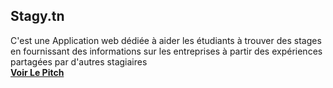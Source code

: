 ## Stagy.tn
C'est une Application web dédiée à aider les étudiants à trouver des stages en fournissant
des informations sur les entreprises à partir des expériences partagées par
d'autres stagiaires
<br><a href="https://docs.google.com/presentation/d/1mDgArO2EeMBOeQepE1SFE67wdxZERKnZ/edit?usp=drive_link&ouid=108904826442306762496&rtpof=true&sd=true"><b> Voir Le Pitch</b></a>
